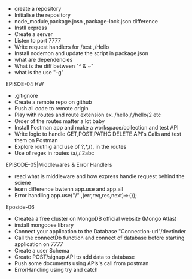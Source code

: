 * create a repository
* Initialise the repository
* node_module,package.josn ,package-lock.json difference
* Instll express
* Create a server
* Listen to port 7777
* Write request handlers for /test ,/Hello 
* Install nodemon and update the script in package.json
*  what are dependencies
* What is the diff between "^ & ~"
* what is the use "-g"



EPISOE-04 HW
* .gitignore
* Create a remote repo on github
* Push all code to remote origin 
* Play with routes and route extension ex. /hello,/,/hello/2 etc
* Order of the routes matter a lot baby
* Install Postman app and make a workspace/collection and test API 
* Write logic to handle GET,POST,PATHC DELETE API's Calls and test them on Postman
* Explore routnig and use of ?,*,(), in the routes 
* Use of regex in routes /a/,/.2abc

EPISODE-05|Middlewares  & Error Handlers

* read what is middleware and how express handle request behind the sciene
* learn difference bwtenn app.use and app.all 
* Error handling app.use("/" ,(err,req,res,next)=>{});


Eposide-06 
* Createa a free cluster on MongoDB official website (Mongo Atlas)
* install mongoose library 
* Connect your application to the Database "Connection-url"/devtinder
* Call the connectDb function  and connect of database before starting application on 7777
* Create a user Schema
* Create POST/signup API to add data to database
* Push some documents using APis's call from postman
* ErrorHandling using try and catch 